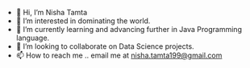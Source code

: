 - 👋 Hi, I’m Nisha Tamta
- 👀 I’m interested in dominating the world.
- 🌱 I’m currently learning and advancing further in Java Programming language.
- 💞️ I’m looking to collaborate on Data Science projects.
- 📫 How to reach me .. email me at nisha.tamta199@gmail.com

<!---
nisha-tamta/nisha-tamta is a ✨ special ✨ repository because its `README.md` (this file) appears on your GitHub profile.
You can click the Preview link to take a look at your changes.
--->
